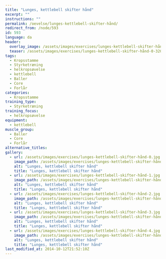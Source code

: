 ```yaml
---
title: "Lunges, kettlebell skifter hånd"
excerpt: ""
instructions: ""
permalink: /oevelse/lunges-kettlebell-skifter-hånd/
redirect_from: /node/593
id: 593
language: da
header:
  overlay_image: /assets/images/exercises/lunges-kettlebell-skifter-hånd-0.jpg
  teaser: /assets/images/exercises/lunges-kettlebell-skifter-hånd-0-320.jpg
tags:
  - Kropsstamme
  - Styrketræning
  - helkropsøvelse
  - kettlebell
  - Baller
  - Core
  - Forlår
categories:
  - Kropsstamme
training_type: 
  - Styrketræning
training_focus: 
  - helkropsøvelse
equipment:
  - kettlebell
muscle_group:
  - Baller
  - Core
  - Forlår
alternative_titles:
gallery:
  - url: /assets/images/exercises/lunges-kettlebell-skifter-hånd-0.jpg
    image_path: /assets/images/exercises/lunges-kettlebell-skifter-hånd-0-320.jpg
    alt: "Lunges, kettlebell skifter hånd"
    title: "Lunges, kettlebell skifter hånd"
  - url: /assets/images/exercises/lunges-kettlebell-skifter-hånd-1.jpg
    image_path: /assets/images/exercises/lunges-kettlebell-skifter-hånd-1-320.jpg
    alt: "Lunges, kettlebell skifter hånd"
    title: "Lunges, kettlebell skifter hånd"
  - url: /assets/images/exercises/lunges-kettlebell-skifter-hånd-2.jpg
    image_path: /assets/images/exercises/lunges-kettlebell-skifter-hånd-2-320.jpg
    alt: "Lunges, kettlebell skifter hånd"
    title: "Lunges, kettlebell skifter hånd"
  - url: /assets/images/exercises/lunges-kettlebell-skifter-hånd-3.jpg
    image_path: /assets/images/exercises/lunges-kettlebell-skifter-hånd-3-320.jpg
    alt: "Lunges, kettlebell skifter hånd"
    title: "Lunges, kettlebell skifter hånd"
  - url: /assets/images/exercises/lunges-kettlebell-skifter-hånd-4.jpg
    image_path: /assets/images/exercises/lunges-kettlebell-skifter-hånd-4-320.jpg
    alt: "Lunges, kettlebell skifter hånd"
    title: "Lunges, kettlebell skifter hånd"
last_modified_at: 2014-10-12T21:52:10Z
---
```



